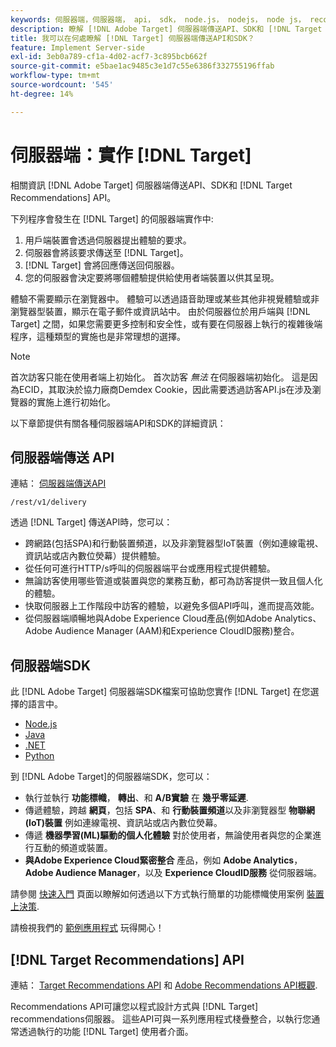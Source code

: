 ```yaml
---
keywords: 伺服器端，伺服器端， api， sdk， node.js， nodejs， node js， recommendations api， api， api，伺服器端1
description: 瞭解 [!DNL Adobe Target] 伺服器端傳送API、SDK和 [!DNL Target Recommendations] API。
title: 我可以在何處瞭解 [!DNL Target] 伺服器端傳送API和SDK？
feature: Implement Server-side
exl-id: 3eb0a789-cf1a-4d02-acf7-3c895bcb662f
source-git-commit: e5bae1ac9485c3e1d7c55e6386f332755196ffab
workflow-type: tm+mt
source-wordcount: '545'
ht-degree: 14%

---
```


# 伺服器端：實作 [!DNL Target]

相關資訊 [!DNL Adobe Target] 伺服器端傳送API、SDK和 [!DNL Target Recommendations] API。

下列程序會發生在 [!DNL Target] 的伺服器端實作中:

1. 用戶端裝置會透過伺服器提出體驗的要求。
1. 伺服器會將該要求傳送至 [!DNL Target]。
1. [!DNL Target] 會將回應傳送回伺服器。
1. 您的伺服器會決定要將哪個體驗提供給使用者端裝置以供其呈現。

體驗不需要顯示在瀏覽器中。 體驗可以透過語音助理或某些其他非視覺體驗或非瀏覽器型裝置，顯示在電子郵件或資訊站中。 由於伺服器位於用戶端與 [!DNL Target] 之間，如果您需要更多控制和安全性，或有要在伺服器上執行的複雜後端程序，這種類型的實施也是非常理想的選擇。

>[!NOTE]
>
>首次訪客只能在使用者端上初始化。 首次訪客 *無法* 在伺服器端初始化。 這是因為ECID，其取決於協力廠商Demdex Cookie，因此需要透過訪客API.js在涉及瀏覽器的實施上進行初始化。

以下章節提供有關各種伺服器端API和SDK的詳細資訊：

## 伺服器端傳送 API

連結： [伺服器端傳送API](/help/dev/implement/delivery-api/overview.md)

`/rest/v1/delivery`

透過 [!DNL Target] 傳送API時，您可以：

* 跨網路(包括SPA)和行動裝置頻道，以及非瀏覽器型IoT裝置（例如連線電視、資訊站或店內數位熒幕）提供體驗。
* 從任何可進行HTTP/s呼叫的伺服器端平台或應用程式提供體驗。
* 無論訪客使用哪些管道或裝置與您的業務互動，都可為訪客提供一致且個人化的體驗。
* 快取伺服器上工作階段中訪客的體驗，以避免多個API呼叫，進而提高效能。
* 從伺服器端順暢地與Adobe Experience Cloud產品(例如Adobe Analytics、Adobe Audience Manager (AAM)和Experience CloudID服務)整合。

## 伺服器端SDK

此 [!DNL Adobe Target] 伺服器端SDK檔案可協助您實作 [!DNL Target] 在您選擇的語言中。

* [Node.js](node-js/overview.md)
* [Java](java/overview.md)
* [.NET](net/overview.md)
* [Python](python/overview.md)

到 [!DNL Adobe Target]的伺服器端SDK，您可以：

* 執行並執行 **功能標幟**， **轉出**、和 **A/B實驗** 在 **幾乎零延遲**.
* 傳遞體驗，跨越 **網頁**，包括 **SPA**、和 **行動裝置頻道**&#x200B;以及非瀏覽器型 **物聯網(IoT)裝置** 例如連線電視、資訊站或店內數位熒幕。
* 傳遞 **機器學習(ML)驅動的個人化體驗** 對於使用者，無論使用者與您的企業進行互動的頻道或裝置。
* **與Adobe Experience Cloud緊密整合** 產品，例如 **Adobe Analytics**， **Adobe Audience Manager**，以及 **Experience CloudID服務** 從伺服器端。

請參閱 [快速入門](sdk-guides/getting-started/getting-started.md) 頁面以瞭解如何透過以下方式執行簡單的功能標幟使用案例 [裝置上決策](sdk-guides/on-device-decisioning/overview.md).

請檢視我們的 [範例應用程式](sdk-guides/sample-apps/sample-apps.md) 玩得開心！

## [!DNL Target Recommendations] API

連結： [Target Recommendations API](https://developers.adobetarget.com/api/recommendations) 和 [Adobe Recommendations API概觀](../../before-administer/recs-api/overview.md).

Recommendations API可讓您以程式設計方式與 [!DNL Target] recommendations伺服器。 這些API可與一系列應用程式棧疊整合，以執行您通常透過執行的功能 [!DNL Target] 使用者介面。

